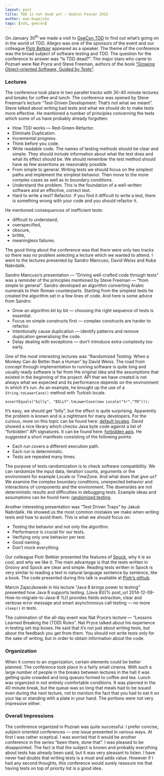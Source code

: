 ```yaml
---
layout: post
title: TDD is not dead yet — GeeCon Poznan 2015
author: ewa.bugajska
tags: [tdd, geecon]
---
```

On January 30<sup>th</sup> we made a visit to [GeeCon TDD](http://2015.tdd.geecon.org/) to find out what’s going on in the world of TDD. Allegro was one of the sponsors
of the event and our colleague [Piotr Betkier](/blog/authors/piotr.betkier/) appeared as a speaker. The theme of the conference was the broad subject of
software testing and TDD. The question for the conference to answer was “Is TDD dead?”. The major stars who came to Poznań
were Nat Pryce and Steve Freeman, authors of the book [“Growing Object-oriented Software, Guided by Tests”](http://www.growing-object-oriented-software.com/).

### Lectures

The conference took place in two parallel tracks with 30-40 minute lectures and breaks for coffee and lunch. The conference
was opened by Steve Freeman’s lecture “Test-Driven Development: That’s not what we meant”. Steve talked about writing bad
tests and what we should do to make tests more effective. He mentioned a number of principles concerning the tests which
some of us have probably already forgotten:

* How TDD works — Red-Green-Refactor.
* Eliminate Duplication.
* Incremental progress.
* Think before you code.
* Write readable code. The names of testing methods should be clear and simple. They should include information about what the
test does and what its effect should be. We should remember the test method should have as few assertions as reasonably possible.
* From simple to general. Writing tests we should focus on the simplest paths and implement the simplest behavior. Then
move to the more complex cases as well as to boundary conditions.
* Understand the problem. This is the foundation of a well-written software and an effective, correct test.
* Hard to write a test? Refactor. If you find it difficult to write a test, there is something wrong with your code and
you should refactor it.

He mentioned consequences of inefficient tests:

* difficult to understand,
* overspecified,
* obscure,
* brittle,
* meaningless failures.

The good thing about the conference was that there were only two tracks so there was no problem selecting a lecture which
we wanted to attend. I went to the lectures presented by Sandro Mancuso, David Weiss and Kuba Nabrdalik.

Sandro Mancuso’s presentation — “Driving well-crafted code through tests” was a reminder of the principles mentioned by
Steve Freeman — “from simple to general”. Sandro developed an algorithm converting Arabic numerals to their Roman counterparts.
Starting from the simplest tests he created the algorithm set in a few lines of code. And here is some advice from Sandro:

* Grow an algorithm bit by bit — choosing the right sequence of tests is essential.
* Focus on simple constructs first — complex constructs are harder to refactor.
* Intentionally cause duplication — identify patterns and remove duplication generalising the code.
* Delay dealing with exceptions — don’t introduce extra complexity too early.

One of the most interesting lectures was “Randomized Testing: When a Monkey Can do Better than a Human” by David Weiss.
The road from concept through implementation to running software is quite long and usually ready software is far from
the original idea and the assumptions that existed in the beginning of the project. API that we have created is not always
what we expected and its performance depends on the environment in which it’s run. As an example, he brought up the use
of a `String.toLowerCase()` method with Turkish locale.

```
assertEquals("billy", "BILLY".toLowerCase(new Locale("tr","TR")));
```

It’s easy, we should get “billy”, but the effect is quite surprising. Apparently the problem is known and is a nightmare
for many developers. For the curious, more on this topic can be found here: [default locales](http://blog.thetaphi.de/2012/07/default-locales-default-charsets-and.html).
David showed a nice library which checks Java byte code against a list of “forbidden” API signatures. It can be found here: [forbidden apis](https://code.google.com/p/forbidden-apis/).
He suggested a short manifesto consisting of the following points:

* Each run covers a different execution path.
* Each run is deterministic.
* Tests are repeated many times.

The purpose of tests randomization is to check software compatibility. We can randomize the input data, iteration counts, arguments
or the environment for example Locale or TimeZone.  And what does that give us? We examine the complex boundary conditions, unexpected
behavior and interactions of components and the environment. The downsides are not deterministic results and difficulties in debugging tests.
Example ideas and assumptions can be found here: [randomized testing](http://labs.carrotsearch.com/randomizedtesting.html).

Another interesting presentation was “Test Driven Traps” by Jakub Nabrdalik. He showed us the most common mistakes we make when
writing tests and how to avoid them. This is what we should focus on:

* Testing the behavior and not only the algorithm.
* Performance is crucial for our tests.
* Verifying only one behavior per test.
* Good naming.
* Don’t mock everything.

Our colleague Piotr Betkier presented the features of [Spock](http://docs.spockframework.org), why it is so cool, and why we like it. The main advantage is
that the tests written in Groovy and Spock are clear and simple. Reading tests written in Spock is very similar to reading a
text in natural language sentence by sentence, like a book. The code presented during this talk is available at [Piotr’s github](https://github.com/pbetkier/spock-demo).

Marcin Zajaczkowski in his lecture “Java 8 brings power to testing” presented how Java 8 supports testing. [Java 8]({% post_url  2014-12-09-How-to-migrate-to-Java-8 %}) provides
fields extraction, clear and verbose error message and smart asynchronous call testing — no more `sleep()` in tests.

The culmination of the all-day event was Nat Pryce’s lecture — “Lessons Learned Breaking the (TDD) Rules”. Nat Pryce talked
about his experience in testing set-top boxes. He said that it’s not just about writing tests, but about the feedback you get from them.
You should not write tests only for the sake of writing, but in order to obtain information about the code.

### Organization

When it comes to an organization, certain elements could be better planned. The conference took place in a fairly small cinema.
With such a large number of people in the breaks between lectures in the hall it was getting quite crowded and long queues
formed to coffee and tea. Lunch was organized in not entirely comfortable conditions. It was planned in the 40 minute break,
but the queue was so long that meals had to be issued even during the next lecture, not to mention the fact that you
had to eat it on your lap or standing with a plate in your hand. The portions were not very impressive either.

### Overall Impressions

The conference organized in Poznań was quite successful. I prefer concise, subject-oriented conferences — one issue
presented in various ways. At first I was rather sceptical. I was worried that it would be another conference in the series
“been there, done that”. I was pleased to be disappointed. The fact is that the subject is known and probably everything about
tests has already been said, but it was very pleasant to listen. I have never had doubts that writing tests is a must and adds value.
However if I had any second thoughts, this conference would surely reassure me that having tests on top of priority list is a good idea.
